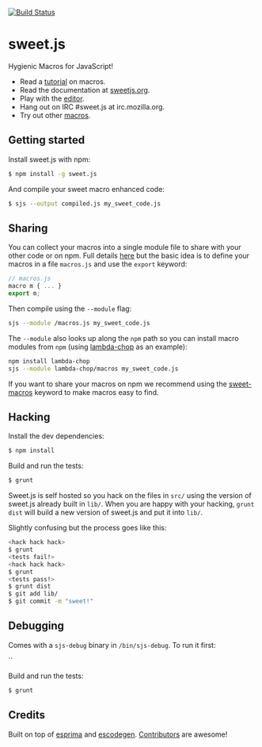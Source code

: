 [![Build Status](https://travis-ci.org/mozilla/sweet.js.png)](https://travis-ci.org/mozilla/sweet.js)

# sweet.js

Hygienic Macros for JavaScript!

* Read a [tutorial](http://jlongster.com/Writing-Your-First-Sweet.js-Macro) on macros.
* Read the documentation at [sweetjs.org](http://sweetjs.org).
* Play with the [editor](http://sweetjs.org/browser/editor.html).
* Hang out on IRC #sweet.js at irc.mozilla.org.
* Try out other [macros](https://npmjs.org/browse/keyword/sweet-macros).

## Getting started

Install sweet.js with npm:

```sh
$ npm install -g sweet.js
```

And compile your sweet macro enhanced code:

```sh
$ sjs --output compiled.js my_sweet_code.js
```

## Sharing

You can collect your macros into a single module file to share with your other code or on npm. Full details [here](https://github.com/mozilla/sweet.js/wiki/modules) but the basic idea is to define your macros in a file `macros.js` and use the `export` keyword:

```js
// macros.js
macro m { ... }
export m;
```

Then compile using the `--module` flag:

```sh
sjs --module /macros.js my_sweet_code.js
```

The `--module` also looks up along the `npm` path so you can install macro modules from `npm` (using [lambda-chop](https://github.com/natefaubion/lambda-chop) as an example):

```sh
npm install lambda-chop
sjs --module lambda-chop/macros my_sweet_code.js
```

If you want to share your macros on npm we recommend using the [sweet-macros](https://npmjs.org/browse/keyword/sweet-macros) keyword to make macros easy to find.

## Hacking

Install the dev dependencies:

```sh
$ npm install
```

Build and run the tests:

```sh
$ grunt
```

Sweet.js is self hosted so you hack on the files in `src/` using the version of sweet.js already built in `lib/`. When you are happy with your hacking, `grunt dist` will build a new version of sweet.js and put it into `lib/`.

Slightly confusing but the process goes like this:

```sh
<hack hack hack>
$ grunt
<tests fail!>
<hack hack hack>
$ grunt
<tests pass!>
$ grunt dist
$ git add lib/
$ git commit -m "sweet!"
```

## Debugging

Comes with a `sjs-debug` binary in `/bin/sjs-debug`.
To run it first:

``

Build and run the tests:

```sh
$ grunt
```


## Credits

Built on top of [esprima](http://esprima.org/) and [escodegen](https://github.com/Constellation/escodegen). [Contributors](https://github.com/mozilla/sweet.js/graphs/contributors) are awesome!
